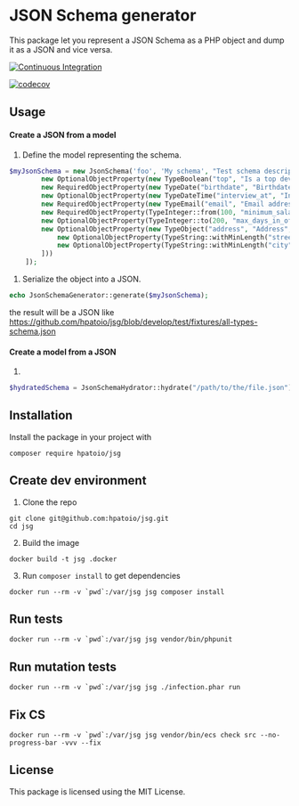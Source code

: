 # JSON Schema generator

This package let you represent a JSON Schema as a PHP object and dump it as a JSON and vice versa.

[![Continuous Integration](https://github.com/hpatoio/jsg/workflows/PHPUnit%20tests/badge.svg)](https://github.com/hpatoio/jsg/actions)

[![codecov](https://codecov.io/gh/hpatoio/jsg/branch/master/graph/badge.svg)](https://codecov.io/gh/hpatoio/jsg)

## Usage

#### Create a JSON from a model

1. Define the model representing the schema.
```php
$myJsonSchema = new JsonSchema('foo', 'My schema', "Test schema description", ...[
        new OptionalObjectProperty(new TypeBoolean("top", "Is a top developer ?")),
        new RequiredObjectProperty(new TypeDate("birthdate", "Birthdate ?")),
        new OptionalObjectProperty(new TypeDateTime("interview_at", "Interview planned for ?")),
        new RequiredObjectProperty(new TypeEmail("email", "Email address ?")),
        new RequiredObjectProperty(TypeInteger::from(100, "minimum_salary", "Minimum salary ?")),
        new OptionalObjectProperty(TypeInteger::to(200, "max_days_in_office", "Max number of days in office ?")),
        new OptionalObjectProperty(new TypeObject("address", "Address", ...[
            new OptionalObjectProperty(TypeString::withMinLength("street", "Street", 0)),
            new OptionalObjectProperty(TypeString::withMinLength("city", "City", 0))
        ]))
    ]);
```

1. Serialize the object into a JSON.
```php
echo JsonSchemaGenerator::generate($myJsonSchema);
```
the result will be a JSON like https://github.com/hpatoio/jsg/blob/develop/test/fixtures/all-types-schema.json

#### Create a model from a JSON

1.
```php
$hydratedSchema = JsonSchemaHydrator::hydrate("/path/to/the/file.json");
```

## Installation

Install the package in your project with

```
composer require hpatoio/jsg
```

## Create dev environment

1) Clone the repo

```
git clone git@github.com:hpatoio/jsg.git
cd jsg
```

2) Build the image

```
docker build -t jsg .docker
```

3) Run `composer install` to get dependencies

```
docker run --rm -v `pwd`:/var/jsg jsg composer install
```

## Run tests 

```
docker run --rm -v `pwd`:/var/jsg jsg vendor/bin/phpunit
```

## Run mutation tests

```
docker run --rm -v `pwd`:/var/jsg jsg ./infection.phar run
```

## Fix CS

```
docker run --rm -v `pwd`:/var/jsg jsg vendor/bin/ecs check src --no-progress-bar -vvv --fix
```

## License

This package is licensed using the MIT License.